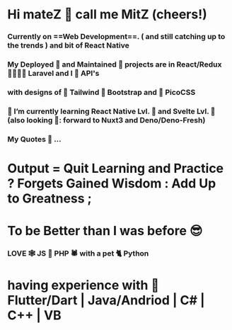 # Hi mateZ :clinking_glasses: call me MitZ (cheers!)

###   Currently on ==Web Development==. ( and still catching up to the trends ) and bit of React Native
###   My Deployed :house_with_garden: and Maintained :bricks: projects are in React/Redux :family_man_woman_girl_boy: Laravel and I :hugs: API's
###   with designs of :notebook_with_decorative_cover: Tailwind :scroll: Bootstrap and :green_book: PicoCSS
### 	:hibiscus: I’m currently learning React Native Lvl. :rose: and Svelte Lvl. :rose: (also looking 🤔: forward to Nuxt3 and Deno/Deno-Fresh)
### 	My Quotes :thinking: ... 
#   Output = Quit Learning and Practice ? Forgets Gained Wisdom : Add Up to Greatness ; 
#   To be Better than I was before :sunglasses:
###   LOVE :spider_web: JS :couple: PHP :spider: with a pet :cat2: Python
#   having experience with :t-rex: Flutter/Dart | Java/Andriod | C# | C++ | VB

<!--
Next in line to study
| 🌱: Nuxt3 Lvl. 
| 🌱: Next Typescript 
| 🌱 Deno Fresh
| :seedling: Firebase

Emoji
https://github.com/ikatyang/emoji-cheat-sheet/blob/master/README.md
-->
